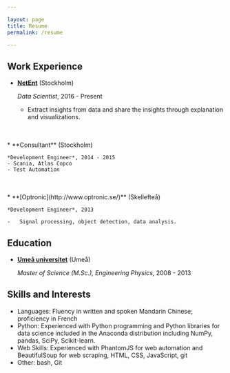 ```yaml
---

layout: page
title: Resume
permalink: /resume

---
```


Work Experience
---------------

*   **[NetEnt](http://briancaffey2010.wixsite.com/capital-websites/contact)** (Stockholm)

    *Data Scientist*, 2016 - Present

    -	Extract insights from data and share the insights through explanation and visualizations.
<br>
<br>
*   **Consultant** (Stockholm)

    *Development Engineer*, 2014 - 2015
	- Scania, Atlas Copco
	- Test Automation
<br>
<br>
*   **[Optronic](http://www.optronic.se/)** (Skellefteå)

    *Development Engineer*, 2013

    -   Signal processing, object detection, data analysis.



Education
---------

*   **[Umeå universitet](http://www.umu.se/)** (Umeå)

    *Master of Science (M.Sc.), Engineering Physics*, 2008 - 2013


Skills and Interests
------

* Languages: Fluency in written and spoken Mandarin Chinese; proficiency in French
* Python: Experienced with Python programming and Python libraries for data science included in the Anaconda distribution including NumPy, pandas, SciPy, Scikit-learn.
* Web Skills: Experienced with PhantomJS for web automation and BeautifulSoup for web scraping, HTML, CSS, JavaScript, git
* Other: bash, Git
